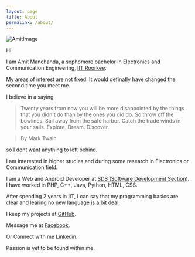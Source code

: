 ```yaml
---
layout: page
title: About
permalink: /about/
---
```

![AmitImage](https://raw.githubusercontent.com/amitmanchanda1995/amitmanchanda1995.github.io/master/images/amit.jpg)

Hi

I am Amit Manchanda, a sophomore bachelor in Electronics and Communication Engineering, [IIT Roorkee](http://www.iitr.ac.in/).

My areas of interest are not fixed. It would definatly have changed the second time you meet me.

I believe in a saying 

>Twenty years from now you will be more disappointed by the things that you didn't do than by the ones you did do. So throw off the bowlines. Sail away from the safe harbor. Catch the trade winds in your sails. Explore. Dream. Discover. 

>By Mark Twain 

so I dont want anything to left behind.

I am interested in higher studies and during some research in Electronics or Communication field.

I am a Web and Android Developer at [SDS (Software Development Section)](https://sdslabs.co/). I have worked in PHP, C++, Java, Python, HTML, CSS.

After spending 2 years in IIT, I can say that my programming basics are clear and learing no new language is a bit deal.

I keep my projects at [GitHub](https://github.com/amitmanchanda1995/).

Message me at [Facebook](https://www.facebook.com/amit.manchanda.27).

Or Connect with me [Linkedin](https://in.linkedin.com/in/amit-manchanda-154694a8).

Passion is yet to be found within me.
